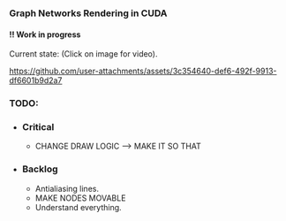 ### Graph Networks Rendering in CUDA

#### !! Work in progress

Current state: (Click on image for video).

https://github.com/user-attachments/assets/3c354640-def6-492f-9913-df6601b9d2a7

### TODO:

- ### Critical

  - CHANGE DRAW LOGIC --> MAKE IT SO THAT
- ### Backlog

  - Antialiasing lines.
  - MAKE NODES MOVABLE
  - Understand everything.
